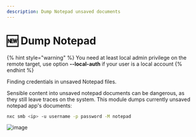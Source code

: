 ```yaml
---
description: Dump Notepad unsaved documents
---
```


# 🆕 Dump Notepad

{% hint style="warning" %}
You need at least local admin privilege on the remote target, use option **--local-auth** if your user is a local account
{% endhint %}

Finding credentials in unsaved Notepad files. 

Sensible content into unsaved notepad documents can be dangerous, as they still leave traces on the system. This module dumps currently unsaved notepad app's documents:

```bash
nxc smb <ip> -u username -p password -M notepad
```

![image](https://github.com/user-attachments/assets/a49b0ab3-e892-4754-8812-4844f4f3a18a)

